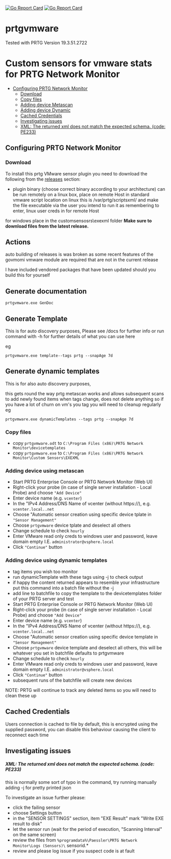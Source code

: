 [![Go Report Card](https://goreportcard.com/badge/github.com/mutl3y/prtgvmware)](https://goreportcard.com/report/github.com/mutl3y/prtgvmware)
[![Go Report Card](https://github.com/mutl3y/prtgvmware/workflows/Build%20and%20Release/badge.svg)](https://github.com/mutl3y/prtgvmware/workflows/Build%20and%20Release/badge.svg)

# prtgvmware
Tested with PRTG Version 19.3.51.2722

# Custom sensors for vmware stats for PRTG Network Monitor

* [Configuring PRTG Network Monitor](#configuring-prtg-network-monitor)
  * [Download](#download)
  * [Copy files](#copy-files)
  * [Adding device Metascan](#adding-device-using-metascan)
  * [Adding device Dynamic](#adding-device-using-dynamic-templates)
  * [Cached Credentials](#cached-credentials)
  * [Investigating issues](#investigating-issues)
  * [XML: The returned xml does not match the expected schema. (code: PE233)](#xml-the-returned-xml-does-not-match-the-expected-schema-code-pe233)

## Configuring PRTG Network Monitor

### Download
To install this prtg VMware sensor plugin you need to download the following
from the [releases](https://github.com/mutl3y/prtgvmware) section:
* plugin binary (choose correct binary according to your architecture) 
can be run remotely on a linux box, 
place on remote Host in standard vmware script location
on linux this is /var/prtg/scriptsxml/ and make the file executable via the user you intend to run it as 
remembering to enter, linux user creds in for remote Host

for windows place in the customsensosrs\exexml folder
**Make sure to download files from the latest release.**

## Actions
auto building of releases is was broken as some recent features of the govmomi vmware module are required that are not in the current release

I have included vendored packages that have been updated should you build this for yourself 

## Generate documentation 
```prtgvmware.exe GenDoc```

## Generate Template
This is for auto discovery purposes, Please see /docs for further info or run command with -h for further details of what you can use here

eg
```
prtgvmware.exe template--tags prtg --snapAge 7d
```

## Generate dynamic templates
This is for also auto discovery purposes, 

this gets round the way prtg metascan works and allows subsequent scans to add newly found items when tags change, 
does not delete anything so if you have a lot of churn on vm's you tag you will need to cleanup regularly
eg
```
prtgvmware.exe dynamicTemplates --tags prtg --snapAge 7d
```

### Copy files
* copy `prtgvmware.odt` to `C:\Program Files (x86)\PRTG Network Monitor\devicetemplates`
* copy `prtgvmware.exe` to `C:\Program Files (x86)\PRTG Network Monitor\Custom Sensors\EXEXML`

### Adding device using metascan
* Start PRTG Enterprise Console or PRTG Network Monitor (Web UI)
* Right-click your probe (in case of single server installation - Local Probe) and choose ```"Add Device"```
* Enter device name (e.g. ```vcenter```)
* In the "IPv4 Address/DNS Name of vcenter (without https://),
  e.g. `vcenter.local..net`
* Choose "Automatic sensor creation using specific device tplate in ```"Sensor Management"```
* Choose ``prtgvmware`` device tplate and deselect all others
* Change schedule to check ```hourly``` 
* Enter VMware read only creds to windows user and password, leave domain empty I.E. ```administrator@vsphere.local```
* Click ```"Continue"``` button 

### Adding device using dynamic templates
* tag items you wish too monitor
* run dynamicTemplate with these tags using -j to check output
* if happy the content returned appears to resemble your infrastructure put this command into a batch file without the -j 
* add line to batchfile to copy the template to the devicetemplates folder of your PRTG server and test 
* Start PRTG Enterprise Console or PRTG Network Monitor (Web UI)
* Right-click your probe (in case of single server installation - Local Probe) and choose ```"Add Device"```
* Enter device name (e.g. ```vcenter```)
* In the "IPv4 Address/DNS Name of vcenter (without https://),
  e.g. `vcenter.local..net`
* Choose "Automatic sensor creation using specific device template in ```"Sensor Management"```
* Choose ``prtgvmware`` device template and deselect all others, this will be whatever you set in batchfile defaults to prtgvmware
* Change schedule to check ```hourly``` 
* Enter VMware read only creds to windows user and password, leave domain empty I.E. ```administrator@vsphere.local```
* Click ```"Continue"``` button 
* subsequent runs of the batchfile will create new devices

NOTE: PRTG will continue to track any deleted items so you will need to clean these up

## Cached Credentials
Users connection is cached to file by default, this is encrypted using the supplied password, 
you can disable this behaviour causing the client to reconnect each time

## Investigating issues

##### XML: The returned xml does not match the expected schema. (code: PE233)
this is normally some sort of typo in the command, try running manually adding -j for pretty printed json

To investigate an issue further please:
* click the failing sensor
* choose Settings button
* in the "SENSOR SETTINGS" section, item "EXE Result" mark "Write EXE result to disk"
* let the sensor run (wait for the period of execution, "Scanning Interval" on the same screen)
* review the files from `%programdata%\Paessler\PRTG Network Monitor\Logs (Sensors)\` sensorid.*
* review and please log issue if you suspect code is at fault 